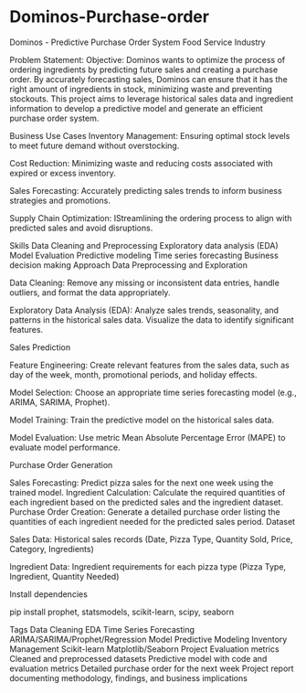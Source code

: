 # Dominos-Purchase-order

Dominos - Predictive Purchase Order System Food Service Industry

Problem Statement: Objective: Dominos wants to optimize the process of ordering ingredients by predicting future sales and creating a purchase order. By accurately forecasting sales, Dominos can ensure that it has the right amount of ingredients in stock, minimizing waste and preventing stockouts. This project aims to leverage historical sales data and ingredient information to develop a predictive model and generate an efficient purchase order system.

Business Use Cases Inventory Management: Ensuring optimal stock levels to meet future demand without overstocking.

Cost Reduction: Minimizing waste and reducing costs associated with expired or excess inventory.

Sales Forecasting: Accurately predicting sales trends to inform business strategies and promotions.

Supply Chain Optimization: IStreamlining the ordering process to align with predicted sales and avoid disruptions.

Skills Data Cleaning and Preprocessing Exploratory data analysis (EDA) Model Evaluation Predictive modeling Time series forecasting Business decision making Approach Data Preprocessing and Exploration

Data Cleaning: Remove any missing or inconsistent data entries, handle outliers, and format the data appropriately.

Exploratory Data Analysis (EDA): Analyze sales trends, seasonality, and patterns in the historical sales data. Visualize the data to identify significant features.

Sales Prediction

Feature Engineering: Create relevant features from the sales data, such as day of the week, month, promotional periods, and holiday effects.

Model Selection: Choose an appropriate time series forecasting model (e.g., ARIMA, SARIMA, Prophet).

Model Training: Train the predictive model on the historical sales data.

Model Evaluation: Use metric Mean Absolute Percentage Error (MAPE) to evaluate model performance.

Purchase Order Generation

Sales Forecasting: Predict pizza sales for the next one week using the trained model. Ingredient Calculation: Calculate the required quantities of each ingredient based on the predicted sales and the ingredient dataset. Purchase Order Creation: Generate a detailed purchase order listing the quantities of each ingredient needed for the predicted sales period. Dataset

Sales Data: Historical sales records (Date, Pizza Type, Quantity Sold, Price, Category, Ingredients)

Ingredient Data: Ingredient requirements for each pizza type (Pizza Type, Ingredient, Quantity Needed)

Install dependencies

pip install prophet, statsmodels, scikit-learn, scipy, seaborn

Tags Data Cleaning EDA Time Series Forecasting ARIMA/SARIMA/Prophet/Regression Model Predictive Modeling Inventory Management Scikit-learn Matplotlib/Seaborn Project Evaluation metrics Cleaned and preprocessed datasets Predictive model with code and evaluation metrics Detailed purchase order for the next week Project report documenting methodology, findings, and business implications
